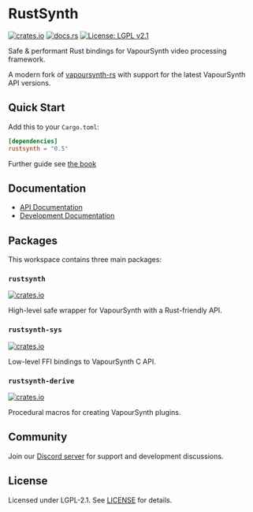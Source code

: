 # RustSynth

[![crates.io](https://img.shields.io/crates/v/rustsynth.svg)](https://crates.io/crates/rustsynth)
[![docs.rs](https://docs.rs/rustsynth/badge.svg)](https://docs.rs/rustsynth)
[![License: LGPL v2.1](https://img.shields.io/badge/License-LGPL%20v2.1-blue.svg)](https://www.gnu.org/licenses/lgpl-2.1)

Safe & performant Rust bindings for VapourSynth video processing framework.

A modern fork of [vapoursynth-rs](https://github.com/YaLTeR/vapoursynth-rs) with support for the latest VapourSynth API versions.

## Quick Start

Add this to your `Cargo.toml`:

```toml
[dependencies]
rustsynth = "0.5"
```

Further guide see [the book](https://rustsynth.anima.nz)

## Documentation

- [API Documentation](https://docs.rs/rustsynth)
- [Development Documentation](https://animafps.github.io/rustsynth/rustsynth/index.html)

## Packages

This workspace contains three main packages:

### `rustsynth`

[![crates.io](https://img.shields.io/crates/v/rustsynth.svg)](https://crates.io/crates/rustsynth)

High-level safe wrapper for VapourSynth with a Rust-friendly API.

### `rustsynth-sys`

[![crates.io](https://img.shields.io/crates/v/rustsynth-sys.svg)](https://crates.io/crates/rustsynth-sys)

Low-level FFI bindings to VapourSynth C API.

### `rustsynth-derive`

[![crates.io](https://img.shields.io/crates/v/rustsynth-derive.svg)](https://crates.io/crates/rustsynth-derive)

Procedural macros for creating VapourSynth plugins.

## Community

Join our [Discord server](https://discord.com/invite/5z3YhWstQr) for support and development discussions.

## License

Licensed under LGPL-2.1. See [LICENSE](./LICENSE) for details.
